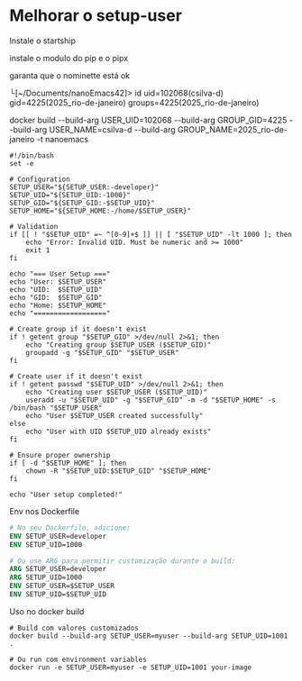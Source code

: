 # Melhorar o setup-user

Instale o startship

instale o modulo do pip e o pipx

garanta que o nominette está ok

└[~/Documents/nanoEmacs42]> id
uid=102068(csilva-d) gid=4225(2025_rio-de-janeiro) groups=4225(2025_rio-de-janeiro)


 docker build --build-arg USER_UID=102068 --build-arg GROUP_GID=4225 --build-arg USER_NAME=csilva-d --build-arg GROUP_NAME=2025_rio-de-janeiro -t nanoemacs 

```shell
#!/bin/bash
set -e

# Configuration
SETUP_USER="${SETUP_USER:-developer}"
SETUP_UID="${SETUP_UID:-1000}"
SETUP_GID="${SETUP_GID:-$SETUP_UID}"
SETUP_HOME="${SETUP_HOME:-/home/$SETUP_USER}"

# Validation
if [[ ! "$SETUP_UID" =~ ^[0-9]+$ ]] || [ "$SETUP_UID" -lt 1000 ]; then
    echo "Error: Invalid UID. Must be numeric and >= 1000"
    exit 1
fi

echo "=== User Setup ==="
echo "User: $SETUP_USER"
echo "UID:  $SETUP_UID"
echo "GID:  $SETUP_GID"
echo "Home: $SETUP_HOME"
echo "=================="

# Create group if it doesn't exist
if ! getent group "$SETUP_GID" >/dev/null 2>&1; then
    echo "Creating group $SETUP_USER ($SETUP_GID)"
    groupadd -g "$SETUP_GID" "$SETUP_USER"
fi

# Create user if it doesn't exist
if ! getent passwd "$SETUP_UID" >/dev/null 2>&1; then
    echo "Creating user $SETUP_USER ($SETUP_UID)"
    useradd -u "$SETUP_UID" -g "$SETUP_GID" -m -d "$SETUP_HOME" -s /bin/bash "$SETUP_USER"
    echo "User $SETUP_USER created successfully"
else
    echo "User with UID $SETUP_UID already exists"
fi

# Ensure proper ownership
if [ -d "$SETUP_HOME" ]; then
    chown -R "$SETUP_UID:$SETUP_GID" "$SETUP_HOME"
fi

echo "User setup completed!"
```

Env nos Dockerfile

```dockerfile
# No seu Dockerfile, adicione:
ENV SETUP_USER=developer
ENV SETUP_UID=1000

# Ou use ARG para permitir customização durante o build:
ARG SETUP_USER=developer
ARG SETUP_UID=1000
ENV SETUP_USER=$SETUP_USER
ENV SETUP_UID=$SETUP_UID
```

Uso no docker build

```shell
# Build com valores customizados
docker build --build-arg SETUP_USER=myuser --build-arg SETUP_UID=1001 .

# Ou run com environment variables
docker run -e SETUP_USER=myuser -e SETUP_UID=1001 your-image
```
